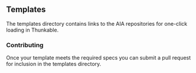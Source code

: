 ## Templates

The templates directory contains links to the AIA repositories for one-click loading in Thunkable.

### Contributing

Once your template meets the required specs you can submit a pull request for inclusion in the templates directory.
